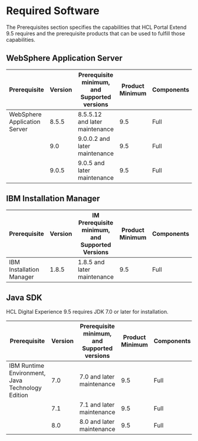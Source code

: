# Required Software

The Prerequisites section specifies the capabilities that HCL Portal Extend 9.5 requires and the prerequisite products that can be used to fulfill those capabilities.

## WebSphere Application Server
|Prerequisite|Version|Prerequisite minimum, and Supported versions|Product Minimum|Components|Operating system restrictions?|
|----------|----------|----------|----------|----------|----------|
|WebSphere Application Server|8.5.5|8.5.5.12 and later maintenance|9.5|Full|No|
||9.0|9.0.0.2 and later maintenance|9.5|Full|No|
||9.0.5|9.0.5 and later maintenance|9.5|Full|No|

## IBM Installation Manager
|Prerequisite|Version|IM Prerequisite minimum, and Supported Versions|Product Minimum|Components|Deployment unit|Operating system restrictions?|
|----------|----------|----------|----------|----------|----------|----------|
|IBM Installation Manager|1.8.5|1.8.5 and later maintenance|9.5|Full|WebSphere Application Server|No|

## Java SDK
HCL Digital Experience 9.5 requires JDK 7.0 or later for installation. 

|Prerequisite|Version|Prerequisite minimum, and Supported versions|Product Minimum|Components|Operating system restrictions?|
|----------|----------|----------|----------|----------|----------|
|IBM Runtime Environment, Java Technology Edition|7.0|7.0 and later maintenance|9.5|Full|No|
||7.1|7.1 and later maintenance|9.5|Full|No|
||8.0|8.0 and later maintenance|9.5|Full|No|

